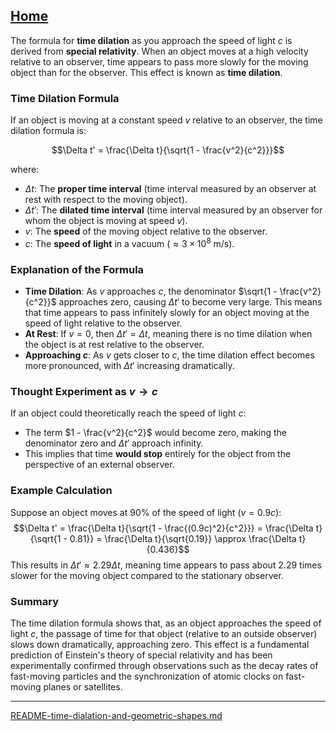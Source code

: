 [Home](https://t2m.io/VwvDcuw)
---

The formula for **time dilation** as you approach the speed of light $c$ is derived from **special relativity**. When an object moves at a high velocity relative to an observer, time appears to pass more slowly for the moving object than for the observer. This effect is known as **time dilation**.

### Time Dilation Formula

If an object is moving at a constant speed $v$ relative to an observer, the time dilation formula is:

$$\Delta t' = \frac{\Delta t}{\sqrt{1 - \frac{v^2}{c^2}}}$$

where:
- $\Delta t$: The **proper time interval** (time interval measured by an observer at rest with respect to the moving object).
- $\Delta t'$: The **dilated time interval** (time interval measured by an observer for whom the object is moving at speed $v$).
- $v$: The **speed** of the moving object relative to the observer.
- $c$: The **speed of light** in a vacuum ($\approx 3 \times 10^8$ m/s).

### Explanation of the Formula

- **Time Dilation**: As $v$ approaches $c$, the denominator $\sqrt{1 - \frac{v^2}{c^2}}$ approaches zero, causing $\Delta t'$ to become very large. This means that time appears to pass infinitely slowly for an object moving at the speed of light relative to the observer.
- **At Rest**: If $v = 0$, then $\Delta t' = \Delta t$, meaning there is no time dilation when the object is at rest relative to the observer.
- **Approaching $c$**: As $v$ gets closer to $c$, the time dilation effect becomes more pronounced, with $\Delta t'$ increasing dramatically.

### Thought Experiment as $v \to c$

If an object could theoretically reach the speed of light $c$:
- The term $1 - \frac{v^2}{c^2}$ would become zero, making the denominator zero and $\Delta t'$ approach infinity.
- This implies that time **would stop** entirely for the object from the perspective of an external observer.

### Example Calculation

Suppose an object moves at 90% of the speed of light ($v = 0.9c$):
$$\Delta t' = \frac{\Delta t}{\sqrt{1 - \frac{(0.9c)^2}{c^2}}} = \frac{\Delta t}{\sqrt{1 - 0.81}} = \frac{\Delta t}{\sqrt{0.19}} \approx \frac{\Delta t}{0.436}$$
This results in $\Delta t' \approx 2.29 \Delta t$, meaning time appears to pass about 2.29 times slower for the moving object compared to the stationary observer.

### Summary

The time dilation formula shows that, as an object approaches the speed of light $c$, the passage of time for that object (relative to an outside observer) slows down dramatically, approaching zero. This effect is a fundamental prediction of Einstein's theory of special relativity and has been experimentally confirmed through observations such as the decay rates of fast-moving particles and the synchronization of atomic clocks on fast-moving planes or satellites.


---

[README-time-dialation-and-geometric-shapes.md](https://t2m.io/sKUZfz5)
